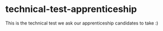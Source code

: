 # technical-test-apprenticeship
This is the technical test we ask our apprenticeship candidates to take :)
